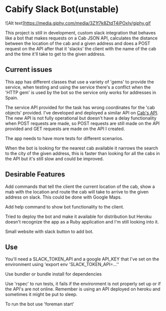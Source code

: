 # Cabify Slack Bot(unstable)

![Alt text]https://media.giphy.com/media/3Z1f7k8ZtdT4iPOxIy/giphy.gif

This project is still in development, custom slack integration that behaves like a bot that makes requests on a Cab JSON API, 
calculates the distance between the location of the cab and a given address and does a POST request on the API after that it
'slacks' the client with the name of the cab and the time it'll take to get to the given address.

## Current issues

This app has different classes that use a variety of 'gems' to provide the service, when testing and using the service there's 
a conflict when the 'HTTP gem' is used by the bot so the service only works for addresses in Spain.

The service API provided for the task has wrong coordinates for the 'cab objects' provided. I've developed and deployed a similar API on [Cab's API](https://cabify-json.herokuapp.com/cabs').
The new API is not fully operational but doesn't have a delay functionality when POST requests are made, so POST requests are
still made on the API provided and GET requests are made on the API I created.

The app needs to have more tests for different scenarios.

When the bot is looking for the nearest cab available it narrows the search to the city of the given address, this is faster
than looking for all the cabs in the API but it's still slow and could be improved.

## Desirable Features

Add commands that tell the client the current location of the cab, show a mab with the location and route the cab will take
to arrive to the given address on slack. This could be done with Google Maps.

Add help command to show bot functionality to the client.

Tried to deploy the bot and make it available for distribution but Heroku doesn't recognize the app as a Ruby application and 
I'm still looking into it.

Small website with slack button to add bot.

## Use

You'll need a SLACK_TOKEN_API and a google API_KEY that I've set on the environment using 'export env 'SLACK_TOKEN_API=...''

Use bundler or bundle install for dependencies

Use 'rspec' to run tests, it fails if the environment is not properly set up or if the API's are not online. Remember is using
an API deployed on heroku and sometimes it might be put to sleep.

To run the bot use 'foreman start'

